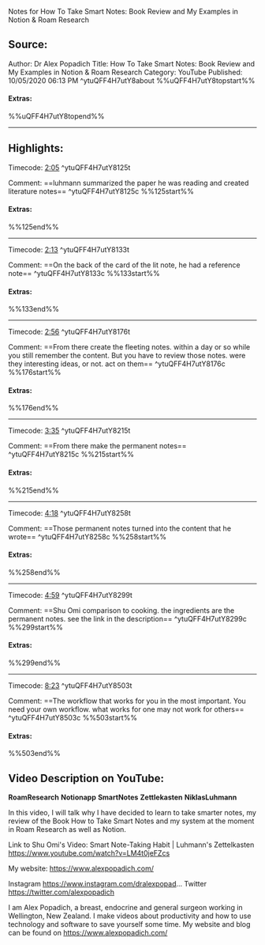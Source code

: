 Notes for How To Take Smart Notes: Book Review and My Examples in Notion & Roam Research

## Source:
Author: Dr Alex Popadich
Title: How To Take Smart Notes: Book Review and My Examples in Notion & Roam Research
Category: YouTube
Published: 10/05/2020 06:13 PM
 ^ytuQFF4H7utY8about
%%uQFF4H7utY8topstart%%
#### Extras:

%%uQFF4H7utY8topend%%

-----
## Highlights:

Timecode: [2:05](https://www.youtube.com/watch?v=uQFF4H7utY8&t=125) ^ytuQFF4H7utY8125t

Comment: ==luhmann summarized the paper he was reading and created literature notes== ^ytuQFF4H7utY8125c
%%125start%%
#### Extras:

%%125end%%


-----
Timecode: [2:13](https://www.youtube.com/watch?v=uQFF4H7utY8&t=133) ^ytuQFF4H7utY8133t

Comment: ==On the back of the card of the lit note, he had a reference note== ^ytuQFF4H7utY8133c
%%133start%%
#### Extras:

%%133end%%


-----
Timecode: [2:56](https://www.youtube.com/watch?v=uQFF4H7utY8&t=176) ^ytuQFF4H7utY8176t

Comment: ==From there create the fleeting notes. within a day or so while you still remember the content. But you have to review those notes. were they interesting ideas, or not. act on them== ^ytuQFF4H7utY8176c
%%176start%%
#### Extras:

%%176end%%


-----
Timecode: [3:35](https://www.youtube.com/watch?v=uQFF4H7utY8&t=215) ^ytuQFF4H7utY8215t

Comment: ==From there make the permanent notes== ^ytuQFF4H7utY8215c
%%215start%%
#### Extras:

%%215end%%


-----
Timecode: [4:18](https://www.youtube.com/watch?v=uQFF4H7utY8&t=258) ^ytuQFF4H7utY8258t

Comment: ==Those permanent notes turned into the content that he wrote== ^ytuQFF4H7utY8258c
%%258start%%
#### Extras:

%%258end%%


-----
Timecode: [4:59](https://www.youtube.com/watch?v=uQFF4H7utY8&t=299) ^ytuQFF4H7utY8299t

Comment: ==Shu Omi comparison to cooking. the ingredients are the permanent notes. see the link in the description== ^ytuQFF4H7utY8299c
%%299start%%
#### Extras:

%%299end%%


-----
Timecode: [8:23](https://www.youtube.com/watch?v=uQFF4H7utY8&t=503) ^ytuQFF4H7utY8503t

Comment: ==The workflow that works for you in the most important. You need your own workflow. what works for one may not work for others== ^ytuQFF4H7utY8503c
%%503start%%
#### Extras:

%%503end%%


## Video Description on YouTube:
**RoamResearch** **Notionapp** **SmartNotes** **Zettlekasten** **NiklasLuhmann**

In this video, I will talk why I have decided to learn to take smarter notes, my review of the Book How to Take Smart Notes and my system at the moment in Roam Research as well as Notion.  

Link to Shu Omi's Video: Smart Note-Taking Habit | Luhmann's Zettelkasten
https://www.youtube.com/watch?v=LM4t0jeFZcs

My website:  https://www.alexpopadich.com/

Instagram https://www.instagram.com/dralexpopad...
Twitter https://twitter.com/alexpopadich

I am Alex Popadich, a breast, endocrine and general surgeon working in Wellington, New Zealand.  I make videos about productivity and how to use technology and software to save yourself some time.
My website and blog can be found on https://www.alexpopadich.com/